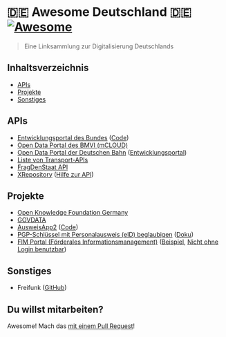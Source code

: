 # 🇩🇪 Awesome Deutschland 🇩🇪 [![Awesome](https://awesome.re/badge.svg)](https://awesome.re)

> Eine Linksammlung zur Digitalisierung Deutschlands

## Inhaltsverzeichnis

- [APIs](#apis)
- [Projekte](#projekte)
- [Sonstiges](#sonstiges)

## APIs

- [Entwicklungsportal des Bundes](https://bund.dev/) ([Code](https://github.com/bundesAPI))
- [Open Data Portal des BMVI (mCLOUD)](https://www.mcloud.de/)
- [Open Data Portal der Deutschen Bahn](https://data.deutschebahn.com/dataset.groups.apis.html) ([Entwicklungsportal](https://developer.deutschebahn.com/))
- [Liste von Transport-APIs](https://github.com/public-transport/transport-apis)
- [FragDenStaat API](https://fragdenstaat.de/api/)
- [XRepository](https://www.xrepository.de/) ([Hilfe zur API](https://www.xrepository.de/cms/hilfe.html#rest-api))

## Projekte

- [Open Knowledge Foundation Germany](https://github.com/okfde)
- [GOVDATA](https://www.govdata.de/)
- [AusweisApp2](https://www.ausweisapp.bund.de/ausweisapp2/) ([Code](https://github.com/Governikus/AusweisApp2))
- [PGP-Schlüssel mit Personalausweis (eID) beglaubigen](https://pgp.governikus.de/pgp/) ([Doku](https://www.governikus.de/sichere-identitaeten/openpgp-schluessel/))
- [FIM Portal (Förderales Informationsmanagement)](https://fimportal.de/suche/) ([Beispiel](https://fimportal.de/suche/%3FsearchWord=personalausweis%26L=1%26D=1%26P=1), [Nicht ohne Login benutzbar](https://fimportal.de/kontakt))

## Sonstiges

- Freifunk ([GitHub](https://github.com/freifunk))

## Du willst mitarbeiten?

Awesome! Mach das [mit einem Pull Request](https://github.com/JonasGroeger/awesome-deutschland/issues/new)!

